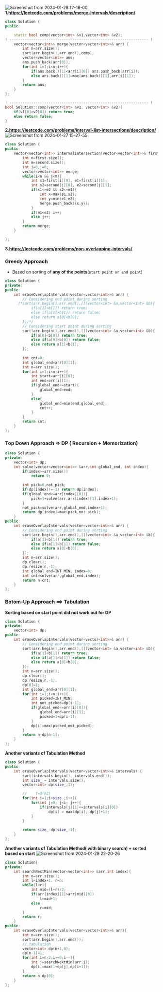 ![Screenshot from 2024-01-28 12-18-00](https://github.com/PranabNandy/Leetcode-Patterns/assets/34576104/1e20e934-cef7-4fb9-a3c5-5b04e00d394a)
**1.https://leetcode.com/problems/merge-intervals/description/**

```cpp
class Solution {
public:

    static bool comp(vector<int> &v1,vector<int> &v2);
! ---------------------------------------------------------------- !
    vector<vector<int>> merge(vector<vector<int>>& arr) {
        int n=arr.size();
        sort(arr.begin(),arr.end(),comp);
        vector<vector<int>> ans;
        ans.push_back(arr[0]);
        for(int i=1;i<n;i++){
            if(ans.back()[1]<arr[i][0]) ans.push_back(arr[i]);
            else ans.back()[1]=max(ans.back()[1],arr[i][1]);
        }
        return ans;
    }
};

! ---------------------------------------------------------------- !
bool Solution::comp(vector<int> &v1, vector<int> &v2){
    if(v1[0]<v2[0]) return true;
    else return false;
}
```
**2.https://leetcode.com/problems/interval-list-intersections/description/**
![Screenshot from 2024-01-27 15-27-55](https://github.com/PranabNandy/Leetcode-Patterns/assets/34576104/75cbbcc8-7f27-4a0e-8db0-ffc281ab44f1)
```cpp
class Solution {
public:
    vector<vector<int>> intervalIntersection(vector<vector<int>>& first, vector<vector<int>>& second) {
        int n=first.size();
        int m=second.size();
        int i=0,j=0;
        vector<vector<int>> merge;
        while(i<n && j<m){
            int s1=first[i][0], e1=first[i][1];
            int s2=second[j][0], e2=second[j][1];
            if(s1<=e2 && s2<=e1){
                int x=max(s1,s2);
                int y=min(e1,e2);
                merge.push_back({x,y});
            }      
            if(e1<e2) i++;
            else j++;
        }
        return merge;
    }

};
```
**3.https://leetcode.com/problems/non-overlapping-intervals/**
### Greedy Approach
- Based on sorting of **any of the points**(`start point or end point`)
```cpp
class Solution {
private:
public:
    int eraseOverlapIntervals(vector<vector<int>>& arr) {
        // Considering end point during sorting
      /*sort(arr.begin(),arr.end(),[](vector<int> &a,vector<int> &b){
            if(a[1]<b[1]) return true;
            else if(a[1]>b[1]) return false;
            else return a[0]<b[0];
        });*/
        // Considering start point during sorting
        sort(arr.begin(),arr.end(),[](vector<int> &a,vector<int> &b){
            if(a[0]<b[0]) return true;
            else if(a[0]>b[0]) return false;
            else return a[1]<b[1];
        });
        
        int cnt=0;
        int global_end=arr[0][1];
        int n=arr.size();
        for(int i=1;i<n;i++){
            int start=arr[i][0];
            int end=arr[i][1];
            if(global_end<=start){
                global_end=end;
            }
            else{
                global_end=min(end,global_end);
                cnt++;
            }
        }
        return cnt;
    }
};
```
### Top Down Approach => DP ( Recursion + Memorization)

```cpp
class Solution {
private:
    vector<int> dp;
    int solve(vector<vector<int>> &arr,int global_end, int index){
        if(index>=arr.size())
            return 0;
        
        int pick=0,not_pick;
        if(dp[index]!=-1) return dp[index];
        if(global_end<=arr[index][0]){
            pick=1+solve(arr,arr[index][1],index+1);
        }
        not_pick=solve(arr,global_end,index+1);
        return dp[index]=max(pick,not_pick);
    }
public:
    int eraseOverlapIntervals(vector<vector<int>>& arr) {
        // Considering end point during sorting
        sort(arr.begin(),arr.end(),[](vector<int> &a,vector<int> &b){
            if(a[1]<b[1]) return true;
            else if(a[1]>b[1]) return false;
            else return a[0]<b[0];
        });
        int n=arr.size();
        dp.clear();
        dp.resize(n,-1);
        int global_end=INT_MIN, index=0;
        int cnt=solve(arr,global_end,index);
        return n-cnt;
    }
};
```
### Botom-Up Approach ==> Tabulation
**Sorting based on start point did not work out for DP**
```cpp
class Solution {
private:
    vector<int> dp;
public:
    int eraseOverlapIntervals(vector<vector<int>>& arr) {
        // Considering end point during sorting
        sort(arr.begin(),arr.end(),[](vector<int> &a,vector<int> &b){
            if(a[1]<b[1]) return true;
            else if(a[1]>b[1]) return false;
            else return a[0]<b[0];
        });
        int n=arr.size();
        dp.clear();
        dp.resize(n,-1);
        dp[0]=1;
        int global_end=arr[0][1];
        for(int i=1;i<n;i++){
            int picked=INT_MIN;
            int not_picked=dp[i-1];
            if(global_end<=arr[i][0]){
                global_end=arr[i][1];
                picked=1+dp[i-1];
            }
            dp[i]=max(picked,not_picked);
        }
        return n-dp[n-1];
    }
};
```
**Another variants of Tabulation Method**
```cpp
class Solution {
public:
    int eraseOverlapIntervals(vector<vector<int>>& intervals) {
        sort(intervals.begin(), intervals.end());
        int size_ = intervals.size();
        vector<int> dp(size_,1);

        //    T=O(n2)
        for(int i=1;i<size_;i++){
            for(int j=0; j<i; j++){
                if(intervals[j][1]<=intervals[i][0])
                    dp[i] = max(dp[i], dp[j]+1);
            }
        }
        
        return size_-dp[size_-1];
    }
};
```
**Another variants of Tabulation Method( with binary search) + sorted based on start**
![Screenshot from 2024-01-29 22-20-26](https://github.com/PranabNandy/Leetcode-Patterns/assets/34576104/823cef7c-c8d8-4e70-b327-c28df19271b3)

```cpp
class Solution{
private:
    int searchNextMin(vector<vector<int>> &arr,int index){
        int n=arr.size();
        int l=index+1, r=n;
        while(l<r){
            int mid=(l+r)/2;
            if(arr[index][1]>arr[mid][0])
                l=mid+1;
            else
                r=mid;
        }
        return r;
    }
public:
    int eraseOverlapIntervals(vector<vector<int>>& arr){
        int n=arr.size();
        sort(arr.begin(),arr.end());
        // tabulation
        vector<int> dp(n+1,0);
        dp[n-1]=1;
        for(int i=n-2;i>=0;i--){
            int j=searchNextMin(arr,i);
            dp[i]=max(1+dp[j],dp[i+1]);
        }
        return n-dp[0];
    }
};

```
